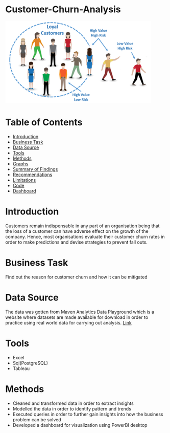 # Customer-Churn-Analysis
![](Intro-Image.png)
# Table of Contents
- [Introduction](#introduction)
- [Business Task](#business-task)
- [Data Source](#data-source)
- [Tools](#tools)
- [Methods](#methods)
- [Graphs](#graphs)
- [Summary of Findings](#summary-of-findings)
- [Recommendations](#Recommendations)
- [Limitations](#limitations)
- [Code](#code)
- [Dashboard](#dashboard)
# Introduction 
Customers remain indispensable in any part of an organisation being that the loss of a customer can have adverse effect on the growth of the company. Hence, most organisations evaluate their customer churn rates in order to make predictions and devise strategies to prevent fall outs.
# Business Task
Find out the reason for customer churn and how it can be mitigated
# Data Source
The data was gotten from Maven Analytics Data Playground which is a website where datasets are made available for download in order to practice using real world data for carrying out analysis. [Link](https://mavenanalytics.io/data-playground?search=customer%20churn)
# Tools
- Excel
- Sql(PostgreSQL)
- Tableau
# Methods
- Cleaned and transformed data in order to extract insights
- Modelled the data in order to identify pattern and trends
- Executed queries in order to further gain insights into how the business problem can be solved
- Developed a dashboard for visualization using PowerBI desktop 

